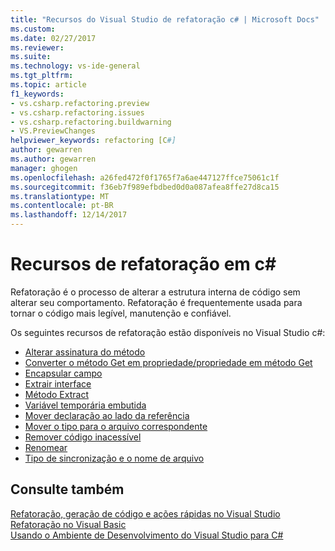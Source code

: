 ```yaml
---
title: "Recursos do Visual Studio de refatoração c# | Microsoft Docs"
ms.custom: 
ms.date: 02/27/2017
ms.reviewer: 
ms.suite: 
ms.technology: vs-ide-general
ms.tgt_pltfrm: 
ms.topic: article
f1_keywords:
- vs.csharp.refactoring.preview
- vs.csharp.refactoring.issues
- vs.csharp.refactoring.buildwarning
- VS.PreviewChanges
helpviewer_keywords: refactoring [C#]
author: gewarren
ms.author: gewarren
manager: ghogen
ms.openlocfilehash: a26fed472f0f1765f7a6ae447127ffce75061c1f
ms.sourcegitcommit: f36eb7f989efbdbed0d0a087afea8ffe27d8ca15
ms.translationtype: MT
ms.contentlocale: pt-BR
ms.lasthandoff: 12/14/2017
---
```

# <a name="refactoring-features-in-c"></a>Recursos de refatoração em c# #

Refatoração é o processo de alterar a estrutura interna de código sem alterar seu comportamento. Refatoração é frequentemente usada para tornar o código mais legível, manutenção e confiável.

Os seguintes recursos de refatoração estão disponíveis no Visual Studio c#:

* [Alterar assinatura do método](refactoring/change-method-signature.md)
* [Converter o método Get em propriedade/propriedade em método Get](refactoring/convert-get-method-to-property.md)
* [Encapsular campo](refactoring/encapsulate-field.md)
* [Extrair interface](refactoring/extract-interface.md)
* [Método Extract](refactoring/extract-method.md)
* [Variável temporária embutida](refactoring/inline-temporary-variable.md)
* [Mover declaração ao lado da referência](refactoring/move-declaration-near-reference.md)
* [Mover o tipo para o arquivo correspondente](refactoring/move-type-to-matching-file.md)
* [Remover código inacessível](refactoring/remove-unreachable-code.md)
* [Renomear](refactoring/rename.md)
* [Tipo de sincronização e o nome de arquivo](refactoring/sync-type-and-file.md)

## <a name="see-also"></a>Consulte também

[Refatoração, geração de código e ações rápidas no Visual Studio](../ide/refactoring-code-generation-quick-actions.md)  
[Refatoração no Visual Basic](../vb-ide/refactoring-vb.md)  
[Usando o Ambiente de Desenvolvimento do Visual Studio para C#](using-the-visual-studio-development-environment-for-csharp.md)
